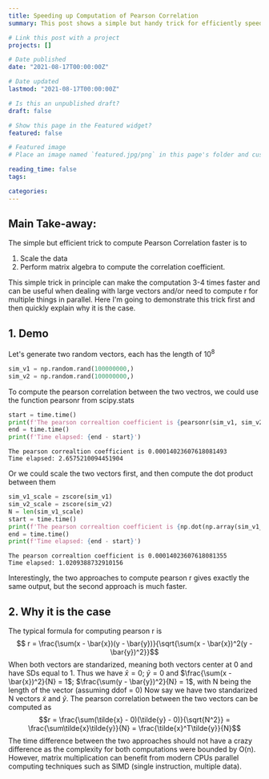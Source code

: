 ```yaml
---
title: Speeding up Computation of Pearson Correlation
summary: This post shows a simple but handy trick for efficiently speeding up pearson correlation computation. This is also the first trick used by FCMA to speed up its computation. Specifically, pearson correlation could be done use matrix multiplication after standardization (e.g., zscore)

# Link this post with a project
projects: []

# Date published
date: "2021-08-17T00:00:00Z"

# Date updated
lastmod: "2021-08-17T00:00:00Z"

# Is this an unpublished draft?
draft: false

# Show this page in the Featured widget?
featured: false

# Featured image
# Place an image named `featured.jpg/png` in this page's folder and customize its options here.

reading_time: false
tags:

categories:
---
```


## **Main Take-away:**
The simple but efficient trick to compute Pearson Correlation faster is to 
1. Scale the data
2. Perform matrix algebra to compute the correlation coefficient. <br>

This simple trick in principle can make the computation 3-4 times faster and can be useful when dealing with large vectors and/or need to compute r for multiple things in parallel. Here I'm going to demonstrate this trick first and then quickly explain why it is the case. 

## **1. Demo**
Let's generate two random vectors, each has the length of $10^8$


```python
sim_v1 = np.random.rand(100000000,)
sim_v2 = np.random.rand(100000000,)
```

To compute the pearson correlation between the two vectros, we could use the function pearsonr from scipy.stats


```python
start = time.time()
print(f'The pearson correaltion coefficient is {pearsonr(sim_v1, sim_v2)[0]}')
end = time.time()
print(f'Time elapsed: {end - start}')
```

    The pearson correaltion coefficient is 0.00014023607618081493
    Time elapsed: 2.6575210094451904


Or we could scale the two vectors first, and then compute the dot product between them


```python
sim_v1_scale = zscore(sim_v1)
sim_v2_scale = zscore(sim_v2)
N = len(sim_v1_scale)
start = time.time()
print(f'The pearson correaltion coefficient is {np.dot(np.array(sim_v1_scale), np.array(sim_v2_scale))/N}')
end = time.time()
print(f'Time elapsed: {end - start}')
```

    The pearson correaltion coefficient is 0.00014023607618081355
    Time elapsed: 1.0209388732910156


Interestingly, the two approaches to compute pearson r gives exactly the same output, but the second approach is much faster.  

## **2. Why it is the case**

The typical formula for computing pearson r is $$ r = \frac{\sum(x - \bar{x})(y - \bar{y})}{\sqrt{\sum(x - \bar{x})^2(y - \bar{y})^2}}$$
When both vectors are standarized, meaning both vectors center at 0 and have SDs equal to 1. Thus we have $\bar{x} = 0$; $\bar{y} = 0$ and $\frac{\sum(x - \bar{x})^2}{N} = 1$; $\frac{\sum(y - \bar{y})^2}{N} = 1$, with N being the length of the vector (assuming ddof = 0)
Now say we have two standarized N vectors $\tilde{x}$ and $\tilde{y}$. The pearson correlation between the two vectors can be computed as $$r = \frac{\sum(\tilde{x} - 0)(\tilde{y} - 0)}{\sqrt{N^2}} = \frac{\sum\tilde{x}\tilde{y}}{N} = \frac{\tilde{x}^T\tilde{y}}{N}$$
The time difference between the two approaches should not have a crazy difference as the complexity for both computations were bounded by O(n). However, matrix multiplication can benefit from modern CPUs parallel computing techniques such as SIMD (single instruction, multiple data). 
